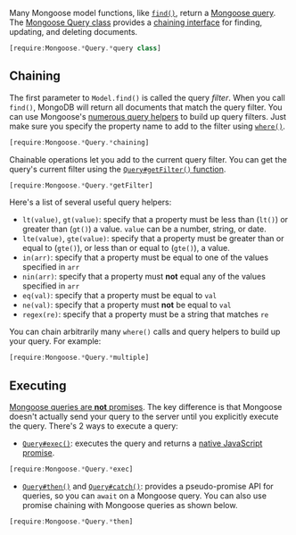 Many Mongoose model functions, like [`find()`](https://thecodebarbarian.com/how-find-works-in-mongoose), return a [Mongoose query](https://mongoosejs.com/docs/queries.html). The [Mongoose Query class](https://mongoosejs.com/docs/api/query.html) provides a [chaining interface](https://schier.co/blog/2013/11/14/method-chaining-in-javascript.html) for finding, updating, and deleting documents.

```javascript
[require:Mongoose.*Query.*query class]
```

Chaining
--------

The first parameter to `Model.find()` is called the query _filter_. When you
call `find()`, MongoDB will return all documents that match the query filter.
You can use Mongoose's [numerous query helpers](https://mongoosejs.com/docs/api/query.html) to build up query filters. Just
make sure you specify the property name to add to the filter using [`where()`](https://mongoosejs.com/docs/api/query.html#query_Query-where).

```javascript
[require:Mongoose.*Query.*chaining]
```

Chainable operations let you add to the current query filter. You can get the
query's current filter using the [`Query#getFilter()` function](https://mongoosejs.com/docs/api/query.html#query_Query-getFilter).

```javascript
[require:Mongoose.*Query.*getFilter]
```

Here's a list of several useful query helpers:

- `lt(value)`, `gt(value)`: specify that a property must be less than (`lt()`) or greater than (`gt()`) a value. `value` can be a number, string, or date.
- `lte(value)`, `gte(value)`: specify that a property must be greater than or equal to (`gte()`), or less than or equal to (`gte()`), a value.
- `in(arr)`: specify that a property must be equal to one of the values specified in `arr`
- `nin(arr)`: specify that a property must **not** equal any of the values specified in `arr`
- `eq(val)`: specify that a property must be equal to `val`
- `ne(val)`: specify that a property must **not** be equal to `val`
- `regex(re)`: specify that a property must be a string that matches `re`

You can chain arbitrarily many `where()` calls and query helpers to build up
your query. For example:

```javascript
[require:Mongoose.*Query.*multiple]
```

Executing
---------

[Mongoose queries are **not** promises](https://mongoosejs.com/docs/queries.html#queries-are-not-promises). The key difference is that Mongoose doesn't actually send your query to the server until you explicitly execute the query. There's 2 ways to execute a query:

- [`Query#exec()`](https://mongoosejs.com/docs/api/query.html#query_Query-exec): executes the query and returns a [native JavaScript promise](/tutorials/fundamentals/promise).

```javascript
[require:Mongoose.*Query.*exec]
```

- [`Query#then()`](https://mongoosejs.com/docs/api/query.html#query_Query-then) and [`Query#catch()`](https://mongoosejs.com/docs/api/query.html#query_Query-catch): provides a pseudo-promise API for queries, so you can `await` on a Mongoose query. You can also use promise chaining with Mongoose queries as shown below.

```javascript
[require:Mongoose.*Query.*then]
```